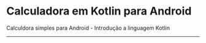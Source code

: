 # Calculadora em Kotlin para Android

Calculdora simples para Android - Introdução a linguagem Kotlin
___

   
